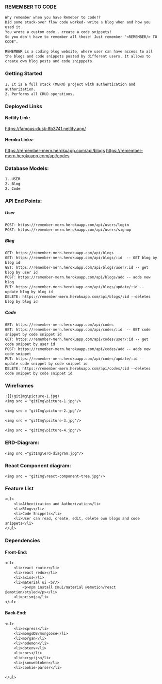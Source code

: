 ### REMEMBER TO CODE
    Why remember when you have Remeber to code!? 
    Did some stack-over flow code worked- write a blog when and how you used it.
    You wrote a custom code.. create a code snippets!
    So you don't have to remember all these! Just remember "<REMEMBER/> TO CODE".

    REMEMBER is a coding blog website, where user can have access to all the blogs and code snippets posted by different users. It allows to create own blog posts and code snipppets.

### Getting Started
    1. It is a full stack (MERN) project with authentication and authorization.
    2. Performs all CRUD operations.


### Deployed Links

#### Netlify Link:
https://famous-dusk-8b3741.netlify.app/
#### Heroku Links:
https://remember-mern.herokuapp.com/api/blogs
https://remember-mern.herokuapp.com/api/codes

### Database Models:

    1. USER
    2. Blog
    2. Code

### API End Points:

##### User

    POST: https://remember-mern.herokuapp.com/api/users/login
    POST: https://remember-mern.herokuapp.com/api/users/signup

##### Blog

    GET: https://remember-mern.herokuapp.com/api/blogs
    GET: https://remember-mern.herokuapp.com/api/blogs/:id  -- GET blog by blog id
    GET: https://remember-mern.herokuapp.com/api/blogs/user/:id -- get blog by user id
    POST: https://remember-mern.herokuapp.com/api/blogs/add -- adds new blog
    PUT: https://remember-mern.herokuapp.com/api/blogs/update/:id -- update blog by blog id
    DELETE: https://remember-mern.herokuapp.com/api/blogs/:id --deletes blog by blog id

##### Code

    GET: https://remember-mern.herokuapp.com/api/codes
    GET: https://remember-mern.herokuapp.com/api/codes/:id  -- GET code snippet by code snippet id
    GET: https://remember-mern.herokuapp.com/api/codes/user/:id -- get code snippet by user id
    POST: https://remember-mern.herokuapp.com/api/codes/add -- adds new code snippet
    PUT: https://remember-mern.herokuapp.com/api/codes/update/:id -- update code snippet by code snippet id
    DELETE: https://remember-mern.herokuapp.com/api/codes/:id --deletes code snippet by code snippet id
    
### Wireframes
    ![](gitImg\picture-1.jpg)
    <img src = "gitImg\picture-1.jpg"/>

    <img src = "gitImg\picture-2.jpg"/>

    <img src = "gitImg\picture-3.jpg"/>

    <img src = "gitImg\picture-4.jpg"/>

### ERD-Diagram:

    <img src ="gitImg\erd-diagram.jpg"/>

### React Component diagram:

    <img src = "gitImg\react-component-tree.jpg"/>

### Feature List
    <ul>
        <li>Athentication and Authorization</li>
        <li>Blogs</li>
        <li>Code Snippets</li>
        <li>User can read, create, edit, delete own blogs and code snippets</li>
    </ul>

### Dependencies

#### Front-End:
    <ul>
        <li>react router</li>
        <li>react redux</li>
        <li>axios</li>
        <li>material ui <br/>
            <p>npm install @mui/material @emotion/react @emotion/styled</p></li>
        <li>prismjs</li>
    </ul>

#### Back-End:
    <ul>
        <li>express</li>
        <li>mongoDB/mongoose</li>
        <li>morgan</li>
        <li>nodemon</li>
        <li>dotenv</li>
        <li>cors</li>
        <li>bcryptjs</li>
        <li>jsonwebtoken</li>
        <li>cookie-parser</li>

    </ul>






